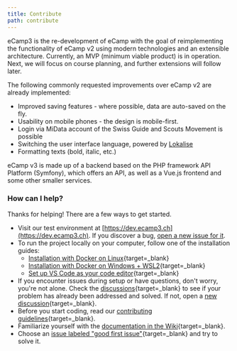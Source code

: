 ```yaml
---
title: Contribute
path: contribute
---
```


eCamp3 is the re-development of eCamp with the goal of reimplementing the functionality of eCamp v2 using modern technologies and an extensible architecture. Currently, an MVP (minimum viable product) is in operation. Next, we will focus on course planning, and further extensions will follow later.

The following commonly requested improvements over eCamp v2 are already implemented:

- Improved saving features - where possible, data are auto-saved on the fly.
- Usability on mobile phones - the design is mobile-first.
- Login via MiData account of the Swiss Guide and Scouts Movement is possible
- Switching the user interface language, powered by [Lokalise](https://lokalise.com)
- Formatting texts (bold, italic, etc.)

eCamp v3 is made up of a backend based on the PHP framework API Platform (Symfony), which offers an API, as well as a Vue.js frontend and some other smaller services.

### How can I help?

Thanks for helping! There are a few ways to get started.

- Visit our test environment at [https://dev.ecamp3.ch](https://dev.ecamp3.ch). If you discover a bug, [open a new issue for it](https://github.com/ecamp/ecamp3/issues/new).
- To run the project locally on your computer, follow one of the installation guides:
  - [Installation with Docker on Linux](https://github.com/ecamp/ecamp3/wiki/Development-install-on-linux){target=_blank}
  - [Installation with Docker on Windows + WSL2](https://github.com/ecamp/ecamp3/wiki/Development-installation-on-Windows){target=_blank}
  - [Set up VS Code as your code editor](https://github.com/ecamp/ecamp3/wiki/Development-installation-on-Windows#setting-up-the-ide){target=_blank}
- If you encounter issues during setup or have questions, don't worry, you're not alone. Check the [discussions](https://github.com/ecamp/ecamp3/discussions){target=_blank} to see if your problem has already been addressed and solved. If not, open a [new discussion](https://github.com/ecamp/ecamp3/discussions/new){target=_blank}.
- Before you start coding, read our [contributing guidelines](https://github.com/ecamp/ecamp3/blob/devel/CONTRIBUTING.md){target=_blank}.
- Familiarize yourself with the [documentation in the Wiki](https://github.com/ecamp/ecamp3/wiki){target=_blank}.
- Choose an [issue labeled "good first issue"](https://github.com/ecamp/ecamp3/issues?q=is%3Aissue+is%3Aopen+label%3A%22good+first+issue%22){target=_blank} and try to solve it.
